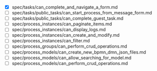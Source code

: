 - [x] spec/tasks/can_complete_and_navigate_a_form.md
- [ ] spec/tasks/public_tasks/can_start_process_from_message_form.md
- [ ] spec/tasks/public_tasks/can_complete_guest_task.md
- [ ] spec/process_instances/can_paginate_items.md
- [ ] spec/process_instances/can_display_logs.md
- [ ] spec/process_instances/can_create_and_modify.md
- [ ] spec/process_instances/can_filter.md
- [ ] spec/process_groups/can_perform_crud_operations.md
- [ ] spec/process_models/can_create_new_bpmn_dmn_json_files.md
- [ ] spec/process_models/can_allow_searching_for_model.md
- [ ] spec/process_models/can_perform_crud_operations.md
